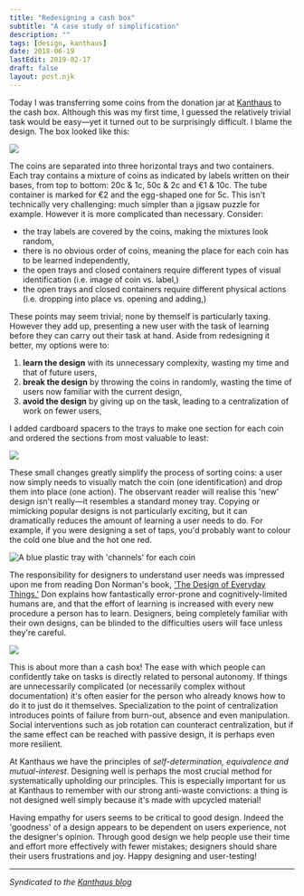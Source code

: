 ```yaml
---
title: "Redesigning a cash box"
subtitle: "A case study of simplification"
description: ""
tags: [design, kanthaus]
date: 2018-06-19
lastEdit: 2019-02-17
draft: false
layout: post.njk
---
```


Today I was transferring some coins from the donation jar at [Kanthaus](https://kanthaus.online) to the cash box. Although this was my first time, I guessed the relatively trivial task would be easy—yet it turned out to be surprisingly difficult. I blame the design. The box looked like this:

![](../postImages/cashBoxPre.jpg)

The coins are separated into three horizontal trays and two containers. Each tray contains a mixture of coins as indicated by labels written on their bases, from top to bottom: 20c & 1c, 50c & 2c and €1 & 10c. The tube container is marked for €2 and the egg-shaped one for 5c. This isn't technically very challenging: much simpler than a jigsaw puzzle for example. However it is more complicated than necessary. Consider:

- the tray labels are covered by the coins, making the mixtures look random,
- there is no obvious order of coins, meaning the place for each coin has to be learned independently,
- the open trays and closed containers require different types of visual identification (i.e. image of coin vs. label,)
- the open trays and closed containers require different physical actions (i.e. dropping into place vs. opening and adding,)

These points may seem trivial; none by themself is particularly taxing. However they add up, presenting a new user with the task of learning before they can carry out their task at hand. Aside from redesigning it better, my options were to:

1. **learn the design** with its unnecessary complexity, wasting my time and that of future users,
2. **break the design** by throwing the coins in randomly, wasting the time of users now familiar with the current design,
3. **avoid the design** by giving up on the task, leading to a centralization of work on fewer users,

I added cardboard spacers to the trays to make one section for each coin and ordered the sections from most valuable to least:

![](../postImages/cashBoxPost.jpg)

These small changes greatly simplify the process of sorting coins: a user now simply needs to visually match the coin (one identification) and drop them into place (one action). The observant reader will realise this 'new' design isn't really—it resembles a standard money tray. Copying or mimicking popular designs is not particularly exciting, but it can dramatically reduces the amount of learning a user needs to do. For example, if you were designing a set of taps, you'd probably want to colour the cold one blue and the hot one red.

![A blue plastic tray with 'channels' for each coin](../postImages/standardMoneyTray.jpeg)

The responsibility for designers to understand user needs was impressed upon me from reading Don Norman's book, ['The Design of Everyday Things.'](http://www.nixdell.com/classes/HCI-and-Design-Spring-2017/The-Design-of-Everyday-Things-Revised-and-Expanded-Edition.pdf) Don explains how fantastically error-prone and cognitively-limited humans are, and that the effort of learning is increased with every new procedure a person has to learn. Designers, being completely familiar with their own designs, can be blinded to the difficulties users will face unless they're careful.

![](../postImages/doet.jpg)

This is about more than a cash box! The ease with which people can confidently take on tasks is directly related to personal autonomy. If things are unnecessarily complicated (or necessarily complex without documentation) it's often easier for the person who already knows how to do it to just do it themselves. Specialization to the point of centralization introduces points of failure from burn-out, absence and even manipulation. Social interventions such as job rotation can counteract centralization, but if the same effect can be reached with passive design, it is perhaps even more resilient.

At Kanthaus we have the principles of _self-determination, equivalence and mutual-interest_. Designing well is perhaps the most crucial method for systematically upholding our principles. This is especially important for us at Kanthaus to remember with our strong anti-waste convictions: a thing is not designed well simply because it's made with upcycled material!

Having empathy for users seems to be critical to good design. Indeed the 'goodness' of a design appears to be dependent on users experience, not the designer's opinion. Through good design we help people use their time and effort more effectively with fewer mistakes; designers should share their users frustrations and joy. Happy designing and user-testing!

---

_Syndicated to the [Kanthaus blog](https://kanthaus.online/en/blog/2018-07-17_cash-box-design)_

